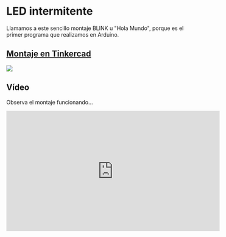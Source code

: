 # LED intermitente

Llamamos a este sencillo montaje BLINK u "Hola Mundo", porque es el primer programa que realizamos en Arduino.

## [Montaje en Tinkercad](https://www.tinkercad.com/things/58pb1LnwuDn-1-blink-bloques)

![](imágenes/Blink.png)

## Vídeo

Observa el montaje funcionando...

<iframe width="560" height="315" src="https://www.youtube.com/embed/2RPqv3ILTJM" frameborder="0" gesture="media" allow="encrypted-media" allowfullscreen></iframe>
